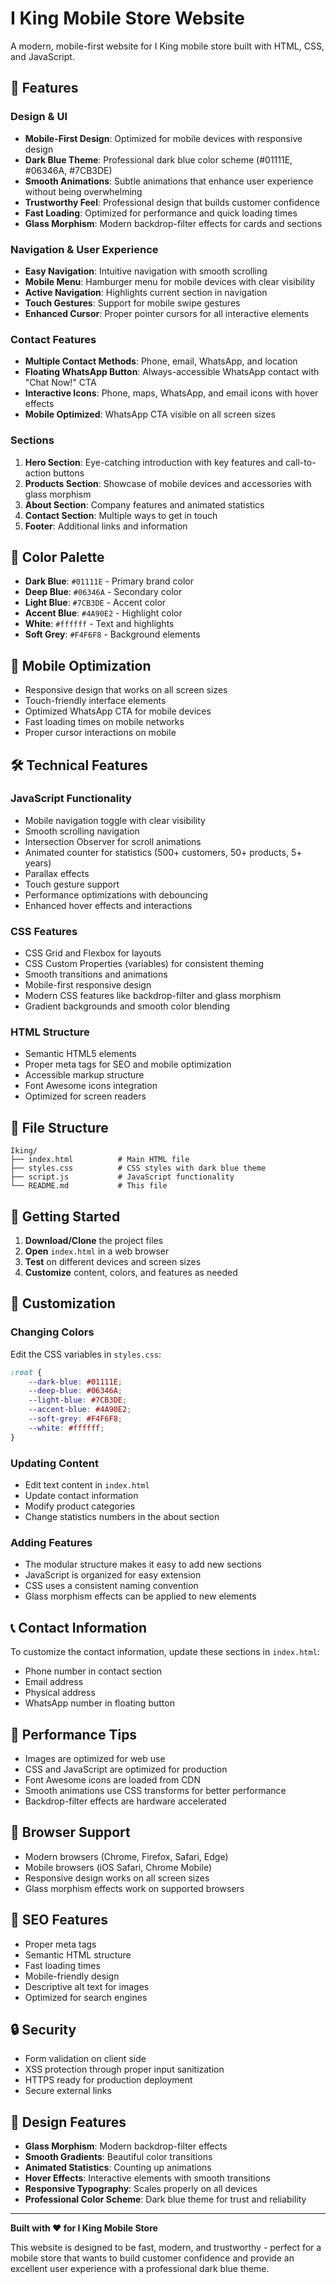 # I King Mobile Store Website

A modern, mobile-first website for I King mobile store built with HTML, CSS, and JavaScript.

## 🚀 Features

### Design & UI
- **Mobile-First Design**: Optimized for mobile devices with responsive design
- **Dark Blue Theme**: Professional dark blue color scheme (#01111E, #06346A, #7CB3DE)
- **Smooth Animations**: Subtle animations that enhance user experience without being overwhelming
- **Trustworthy Feel**: Professional design that builds customer confidence
- **Fast Loading**: Optimized for performance and quick loading times
- **Glass Morphism**: Modern backdrop-filter effects for cards and sections

### Navigation & User Experience
- **Easy Navigation**: Intuitive navigation with smooth scrolling
- **Mobile Menu**: Hamburger menu for mobile devices with clear visibility
- **Active Navigation**: Highlights current section in navigation
- **Touch Gestures**: Support for mobile swipe gestures
- **Enhanced Cursor**: Proper pointer cursors for all interactive elements

### Contact Features
- **Multiple Contact Methods**: Phone, email, WhatsApp, and location
- **Floating WhatsApp Button**: Always-accessible WhatsApp contact with "Chat Now!" CTA
- **Interactive Icons**: Phone, maps, WhatsApp, and email icons with hover effects
- **Mobile Optimized**: WhatsApp CTA visible on all screen sizes

### Sections
1. **Hero Section**: Eye-catching introduction with key features and call-to-action buttons
2. **Products Section**: Showcase of mobile devices and accessories with glass morphism
3. **About Section**: Company features and animated statistics
4. **Contact Section**: Multiple ways to get in touch
5. **Footer**: Additional links and information

## 🎨 Color Palette

- **Dark Blue**: `#01111E` - Primary brand color
- **Deep Blue**: `#06346A` - Secondary color
- **Light Blue**: `#7CB3DE` - Accent color
- **Accent Blue**: `#4A90E2` - Highlight color
- **White**: `#ffffff` - Text and highlights
- **Soft Grey**: `#F4F6F8` - Background elements

## 📱 Mobile Optimization

- Responsive design that works on all screen sizes
- Touch-friendly interface elements
- Optimized WhatsApp CTA for mobile devices
- Fast loading times on mobile networks
- Proper cursor interactions on mobile

## 🛠️ Technical Features

### JavaScript Functionality
- Mobile navigation toggle with clear visibility
- Smooth scrolling navigation
- Intersection Observer for scroll animations
- Animated counter for statistics (500+ customers, 50+ products, 5+ years)
- Parallax effects
- Touch gesture support
- Performance optimizations with debouncing
- Enhanced hover effects and interactions

### CSS Features
- CSS Grid and Flexbox for layouts
- CSS Custom Properties (variables) for consistent theming
- Smooth transitions and animations
- Mobile-first responsive design
- Modern CSS features like backdrop-filter and glass morphism
- Gradient backgrounds and smooth color blending

### HTML Structure
- Semantic HTML5 elements
- Proper meta tags for SEO and mobile optimization
- Accessible markup structure
- Font Awesome icons integration
- Optimized for screen readers

## 📁 File Structure

```
Iking/
├── index.html          # Main HTML file
├── styles.css          # CSS styles with dark blue theme
├── script.js           # JavaScript functionality
└── README.md           # This file
```

## 🚀 Getting Started

1. **Download/Clone** the project files
2. **Open** `index.html` in a web browser
3. **Test** on different devices and screen sizes
4. **Customize** content, colors, and features as needed

## 🔧 Customization

### Changing Colors
Edit the CSS variables in `styles.css`:
```css
:root {
    --dark-blue: #01111E;
    --deep-blue: #06346A;
    --light-blue: #7CB3DE;
    --accent-blue: #4A90E2;
    --soft-grey: #F4F6F8;
    --white: #ffffff;
}
```

### Updating Content
- Edit text content in `index.html`
- Update contact information
- Modify product categories
- Change statistics numbers in the about section

### Adding Features
- The modular structure makes it easy to add new sections
- JavaScript is organized for easy extension
- CSS uses a consistent naming convention
- Glass morphism effects can be applied to new elements

## 📞 Contact Information

To customize the contact information, update these sections in `index.html`:

- Phone number in contact section
- Email address
- Physical address
- WhatsApp number in floating button

## 🌟 Performance Tips

- Images are optimized for web use
- CSS and JavaScript are optimized for production
- Font Awesome icons are loaded from CDN
- Smooth animations use CSS transforms for better performance
- Backdrop-filter effects are hardware accelerated

## 📱 Browser Support

- Modern browsers (Chrome, Firefox, Safari, Edge)
- Mobile browsers (iOS Safari, Chrome Mobile)
- Responsive design works on all screen sizes
- Glass morphism effects work on supported browsers

## 🎯 SEO Features

- Proper meta tags
- Semantic HTML structure
- Fast loading times
- Mobile-friendly design
- Descriptive alt text for images
- Optimized for search engines

## 🔒 Security

- Form validation on client side
- XSS protection through proper input sanitization
- HTTPS ready for production deployment
- Secure external links

## 🎨 Design Features

- **Glass Morphism**: Modern backdrop-filter effects
- **Smooth Gradients**: Beautiful color transitions
- **Animated Statistics**: Counting up animations
- **Hover Effects**: Interactive elements with smooth transitions
- **Responsive Typography**: Scales properly on all devices
- **Professional Color Scheme**: Dark blue theme for trust and reliability

---

**Built with ❤️ for I King Mobile Store**

This website is designed to be fast, modern, and trustworthy - perfect for a mobile store that wants to build customer confidence and provide an excellent user experience with a professional dark blue theme. 